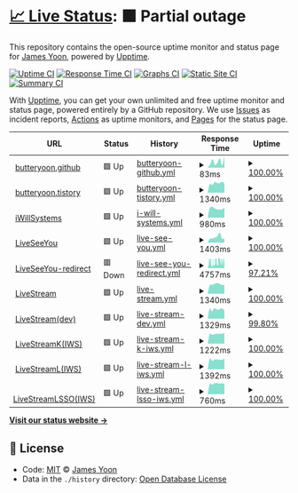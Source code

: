 # [📈 Live Status](https://butteryoon.github.io/liveseeyou): <!--live status--> **🟧 Partial outage**

This repository contains the open-source uptime monitor and status page for [James Yoon](http://butteryoon.tistory.com), powered by [Upptime](https://github.com/upptime/upptime).

[![Uptime CI](https://github.com/koj-co/upptime/workflows/Uptime%20CI/badge.svg)](https://github.com/koj-co/upptime/actions?query=workflow%3A%22Uptime+CI%22)
[![Response Time CI](https://github.com/koj-co/upptime/workflows/Response%20Time%20CI/badge.svg)](https://github.com/koj-co/upptime/actions?query=workflow%3A%22Response+Time+CI%22)
[![Graphs CI](https://github.com/koj-co/upptime/workflows/Graphs%20CI/badge.svg)](https://github.com/koj-co/upptime/actions?query=workflow%3A%22Graphs+CI%22)
[![Static Site CI](https://github.com/koj-co/upptime/workflows/Static%20Site%20CI/badge.svg)](https://github.com/koj-co/upptime/actions?query=workflow%3A%22Static+Site+CI%22)
[![Summary CI](https://github.com/koj-co/upptime/workflows/Summary%20CI/badge.svg)](https://github.com/koj-co/upptime/actions?query=workflow%3A%22Summary+CI%22)

With [Upptime](https://upptime.js.org), you can get your own unlimited and free uptime monitor and status page, powered entirely by a GitHub repository. We use [Issues](https://github.com/butteryoon/liveseeyou/issues) as incident reports, [Actions](https://github.com/butteryoon/liveseeyou/actions) as uptime monitors, and [Pages](https://butteryoon.github.io/liveseeyou) for the status page.

<!--start: status pages-->
<!-- This summary is generated by Upptime (https://github.com/upptime/upptime) -->
<!-- Do not edit this manually, your changes will be overwritten -->
<!-- prettier-ignore -->
| URL | Status | History | Response Time | Uptime |
| --- | ------ | ------- | ------------- | ------ |
| <img alt="" src="https://favicons.githubusercontent.com/butteryoon.github.io" height="13"> [butteryoon.github](https://butteryoon.github.io) | 🟩 Up | [butteryoon-github.yml](https://github.com/butteryoon/liveseeyou/commits/master/history/butteryoon-github.yml) | <details><summary><img alt="Response time graph" src="./graphs/butteryoon-github/response-time-week.png" height="20"> 83ms</summary><br><a href="https://butteryoon.github.io/liveseeyou/history/butteryoon-github"><img alt="Response time 119" src="https://img.shields.io/endpoint?url=https%3A%2F%2Fraw.githubusercontent.com%2Fbutteryoon%2Fliveseeyou%2Fmaster%2Fapi%2Fbutteryoon-github%2Fresponse-time.json"></a><br><a href="https://butteryoon.github.io/liveseeyou/history/butteryoon-github"><img alt="24-hour response time 160" src="https://img.shields.io/endpoint?url=https%3A%2F%2Fraw.githubusercontent.com%2Fbutteryoon%2Fliveseeyou%2Fmaster%2Fapi%2Fbutteryoon-github%2Fresponse-time-day.json"></a><br><a href="https://butteryoon.github.io/liveseeyou/history/butteryoon-github"><img alt="7-day response time 83" src="https://img.shields.io/endpoint?url=https%3A%2F%2Fraw.githubusercontent.com%2Fbutteryoon%2Fliveseeyou%2Fmaster%2Fapi%2Fbutteryoon-github%2Fresponse-time-week.json"></a><br><a href="https://butteryoon.github.io/liveseeyou/history/butteryoon-github"><img alt="30-day response time 120" src="https://img.shields.io/endpoint?url=https%3A%2F%2Fraw.githubusercontent.com%2Fbutteryoon%2Fliveseeyou%2Fmaster%2Fapi%2Fbutteryoon-github%2Fresponse-time-month.json"></a><br><a href="https://butteryoon.github.io/liveseeyou/history/butteryoon-github"><img alt="1-year response time 119" src="https://img.shields.io/endpoint?url=https%3A%2F%2Fraw.githubusercontent.com%2Fbutteryoon%2Fliveseeyou%2Fmaster%2Fapi%2Fbutteryoon-github%2Fresponse-time-year.json"></a></details> | <details><summary><a href="https://butteryoon.github.io/liveseeyou/history/butteryoon-github">100.00%</a></summary><a href="https://butteryoon.github.io/liveseeyou/history/butteryoon-github"><img alt="All-time uptime 100.00%" src="https://img.shields.io/endpoint?url=https%3A%2F%2Fraw.githubusercontent.com%2Fbutteryoon%2Fliveseeyou%2Fmaster%2Fapi%2Fbutteryoon-github%2Fuptime.json"></a><br><a href="https://butteryoon.github.io/liveseeyou/history/butteryoon-github"><img alt="24-hour uptime 100.00%" src="https://img.shields.io/endpoint?url=https%3A%2F%2Fraw.githubusercontent.com%2Fbutteryoon%2Fliveseeyou%2Fmaster%2Fapi%2Fbutteryoon-github%2Fuptime-day.json"></a><br><a href="https://butteryoon.github.io/liveseeyou/history/butteryoon-github"><img alt="7-day uptime 100.00%" src="https://img.shields.io/endpoint?url=https%3A%2F%2Fraw.githubusercontent.com%2Fbutteryoon%2Fliveseeyou%2Fmaster%2Fapi%2Fbutteryoon-github%2Fuptime-week.json"></a><br><a href="https://butteryoon.github.io/liveseeyou/history/butteryoon-github"><img alt="30-day uptime 100.00%" src="https://img.shields.io/endpoint?url=https%3A%2F%2Fraw.githubusercontent.com%2Fbutteryoon%2Fliveseeyou%2Fmaster%2Fapi%2Fbutteryoon-github%2Fuptime-month.json"></a><br><a href="https://butteryoon.github.io/liveseeyou/history/butteryoon-github"><img alt="1-year uptime 100.00%" src="https://img.shields.io/endpoint?url=https%3A%2F%2Fraw.githubusercontent.com%2Fbutteryoon%2Fliveseeyou%2Fmaster%2Fapi%2Fbutteryoon-github%2Fuptime-year.json"></a></details>
| <img alt="" src="https://favicons.githubusercontent.com/butteryoon.tistory.com" height="13"> [butteryoon.tistory](https://butteryoon.tistory.com) | 🟩 Up | [butteryoon-tistory.yml](https://github.com/butteryoon/liveseeyou/commits/master/history/butteryoon-tistory.yml) | <details><summary><img alt="Response time graph" src="./graphs/butteryoon-tistory/response-time-week.png" height="20"> 1340ms</summary><br><a href="https://butteryoon.github.io/liveseeyou/history/butteryoon-tistory"><img alt="Response time 1284" src="https://img.shields.io/endpoint?url=https%3A%2F%2Fraw.githubusercontent.com%2Fbutteryoon%2Fliveseeyou%2Fmaster%2Fapi%2Fbutteryoon-tistory%2Fresponse-time.json"></a><br><a href="https://butteryoon.github.io/liveseeyou/history/butteryoon-tistory"><img alt="24-hour response time 1301" src="https://img.shields.io/endpoint?url=https%3A%2F%2Fraw.githubusercontent.com%2Fbutteryoon%2Fliveseeyou%2Fmaster%2Fapi%2Fbutteryoon-tistory%2Fresponse-time-day.json"></a><br><a href="https://butteryoon.github.io/liveseeyou/history/butteryoon-tistory"><img alt="7-day response time 1340" src="https://img.shields.io/endpoint?url=https%3A%2F%2Fraw.githubusercontent.com%2Fbutteryoon%2Fliveseeyou%2Fmaster%2Fapi%2Fbutteryoon-tistory%2Fresponse-time-week.json"></a><br><a href="https://butteryoon.github.io/liveseeyou/history/butteryoon-tistory"><img alt="30-day response time 1318" src="https://img.shields.io/endpoint?url=https%3A%2F%2Fraw.githubusercontent.com%2Fbutteryoon%2Fliveseeyou%2Fmaster%2Fapi%2Fbutteryoon-tistory%2Fresponse-time-month.json"></a><br><a href="https://butteryoon.github.io/liveseeyou/history/butteryoon-tistory"><img alt="1-year response time 1284" src="https://img.shields.io/endpoint?url=https%3A%2F%2Fraw.githubusercontent.com%2Fbutteryoon%2Fliveseeyou%2Fmaster%2Fapi%2Fbutteryoon-tistory%2Fresponse-time-year.json"></a></details> | <details><summary><a href="https://butteryoon.github.io/liveseeyou/history/butteryoon-tistory">100.00%</a></summary><a href="https://butteryoon.github.io/liveseeyou/history/butteryoon-tistory"><img alt="All-time uptime 100.00%" src="https://img.shields.io/endpoint?url=https%3A%2F%2Fraw.githubusercontent.com%2Fbutteryoon%2Fliveseeyou%2Fmaster%2Fapi%2Fbutteryoon-tistory%2Fuptime.json"></a><br><a href="https://butteryoon.github.io/liveseeyou/history/butteryoon-tistory"><img alt="24-hour uptime 100.00%" src="https://img.shields.io/endpoint?url=https%3A%2F%2Fraw.githubusercontent.com%2Fbutteryoon%2Fliveseeyou%2Fmaster%2Fapi%2Fbutteryoon-tistory%2Fuptime-day.json"></a><br><a href="https://butteryoon.github.io/liveseeyou/history/butteryoon-tistory"><img alt="7-day uptime 100.00%" src="https://img.shields.io/endpoint?url=https%3A%2F%2Fraw.githubusercontent.com%2Fbutteryoon%2Fliveseeyou%2Fmaster%2Fapi%2Fbutteryoon-tistory%2Fuptime-week.json"></a><br><a href="https://butteryoon.github.io/liveseeyou/history/butteryoon-tistory"><img alt="30-day uptime 100.00%" src="https://img.shields.io/endpoint?url=https%3A%2F%2Fraw.githubusercontent.com%2Fbutteryoon%2Fliveseeyou%2Fmaster%2Fapi%2Fbutteryoon-tistory%2Fuptime-month.json"></a><br><a href="https://butteryoon.github.io/liveseeyou/history/butteryoon-tistory"><img alt="1-year uptime 100.00%" src="https://img.shields.io/endpoint?url=https%3A%2F%2Fraw.githubusercontent.com%2Fbutteryoon%2Fliveseeyou%2Fmaster%2Fapi%2Fbutteryoon-tistory%2Fuptime-year.json"></a></details>
| <img alt="" src="https://favicons.githubusercontent.com/www.iwsys.co.kr" height="13"> [iWillSystems](http://www.iwsys.co.kr) | 🟩 Up | [i-will-systems.yml](https://github.com/butteryoon/liveseeyou/commits/master/history/i-will-systems.yml) | <details><summary><img alt="Response time graph" src="./graphs/i-will-systems/response-time-week.png" height="20"> 980ms</summary><br><a href="https://butteryoon.github.io/liveseeyou/history/i-will-systems"><img alt="Response time 947" src="https://img.shields.io/endpoint?url=https%3A%2F%2Fraw.githubusercontent.com%2Fbutteryoon%2Fliveseeyou%2Fmaster%2Fapi%2Fi-will-systems%2Fresponse-time.json"></a><br><a href="https://butteryoon.github.io/liveseeyou/history/i-will-systems"><img alt="24-hour response time 1046" src="https://img.shields.io/endpoint?url=https%3A%2F%2Fraw.githubusercontent.com%2Fbutteryoon%2Fliveseeyou%2Fmaster%2Fapi%2Fi-will-systems%2Fresponse-time-day.json"></a><br><a href="https://butteryoon.github.io/liveseeyou/history/i-will-systems"><img alt="7-day response time 980" src="https://img.shields.io/endpoint?url=https%3A%2F%2Fraw.githubusercontent.com%2Fbutteryoon%2Fliveseeyou%2Fmaster%2Fapi%2Fi-will-systems%2Fresponse-time-week.json"></a><br><a href="https://butteryoon.github.io/liveseeyou/history/i-will-systems"><img alt="30-day response time 936" src="https://img.shields.io/endpoint?url=https%3A%2F%2Fraw.githubusercontent.com%2Fbutteryoon%2Fliveseeyou%2Fmaster%2Fapi%2Fi-will-systems%2Fresponse-time-month.json"></a><br><a href="https://butteryoon.github.io/liveseeyou/history/i-will-systems"><img alt="1-year response time 947" src="https://img.shields.io/endpoint?url=https%3A%2F%2Fraw.githubusercontent.com%2Fbutteryoon%2Fliveseeyou%2Fmaster%2Fapi%2Fi-will-systems%2Fresponse-time-year.json"></a></details> | <details><summary><a href="https://butteryoon.github.io/liveseeyou/history/i-will-systems">100.00%</a></summary><a href="https://butteryoon.github.io/liveseeyou/history/i-will-systems"><img alt="All-time uptime 100.00%" src="https://img.shields.io/endpoint?url=https%3A%2F%2Fraw.githubusercontent.com%2Fbutteryoon%2Fliveseeyou%2Fmaster%2Fapi%2Fi-will-systems%2Fuptime.json"></a><br><a href="https://butteryoon.github.io/liveseeyou/history/i-will-systems"><img alt="24-hour uptime 100.00%" src="https://img.shields.io/endpoint?url=https%3A%2F%2Fraw.githubusercontent.com%2Fbutteryoon%2Fliveseeyou%2Fmaster%2Fapi%2Fi-will-systems%2Fuptime-day.json"></a><br><a href="https://butteryoon.github.io/liveseeyou/history/i-will-systems"><img alt="7-day uptime 100.00%" src="https://img.shields.io/endpoint?url=https%3A%2F%2Fraw.githubusercontent.com%2Fbutteryoon%2Fliveseeyou%2Fmaster%2Fapi%2Fi-will-systems%2Fuptime-week.json"></a><br><a href="https://butteryoon.github.io/liveseeyou/history/i-will-systems"><img alt="30-day uptime 100.00%" src="https://img.shields.io/endpoint?url=https%3A%2F%2Fraw.githubusercontent.com%2Fbutteryoon%2Fliveseeyou%2Fmaster%2Fapi%2Fi-will-systems%2Fuptime-month.json"></a><br><a href="https://butteryoon.github.io/liveseeyou/history/i-will-systems"><img alt="1-year uptime 100.00%" src="https://img.shields.io/endpoint?url=https%3A%2F%2Fraw.githubusercontent.com%2Fbutteryoon%2Fliveseeyou%2Fmaster%2Fapi%2Fi-will-systems%2Fuptime-year.json"></a></details>
| <img alt="" src="https://favicons.githubusercontent.com/www.liveseeyou.com" height="13"> [LiveSeeYou](https://www.liveseeyou.com) | 🟩 Up | [live-see-you.yml](https://github.com/butteryoon/liveseeyou/commits/master/history/live-see-you.yml) | <details><summary><img alt="Response time graph" src="./graphs/live-see-you/response-time-week.png" height="20"> 1403ms</summary><br><a href="https://butteryoon.github.io/liveseeyou/history/live-see-you"><img alt="Response time 1256" src="https://img.shields.io/endpoint?url=https%3A%2F%2Fraw.githubusercontent.com%2Fbutteryoon%2Fliveseeyou%2Fmaster%2Fapi%2Flive-see-you%2Fresponse-time.json"></a><br><a href="https://butteryoon.github.io/liveseeyou/history/live-see-you"><img alt="24-hour response time 1018" src="https://img.shields.io/endpoint?url=https%3A%2F%2Fraw.githubusercontent.com%2Fbutteryoon%2Fliveseeyou%2Fmaster%2Fapi%2Flive-see-you%2Fresponse-time-day.json"></a><br><a href="https://butteryoon.github.io/liveseeyou/history/live-see-you"><img alt="7-day response time 1403" src="https://img.shields.io/endpoint?url=https%3A%2F%2Fraw.githubusercontent.com%2Fbutteryoon%2Fliveseeyou%2Fmaster%2Fapi%2Flive-see-you%2Fresponse-time-week.json"></a><br><a href="https://butteryoon.github.io/liveseeyou/history/live-see-you"><img alt="30-day response time 1311" src="https://img.shields.io/endpoint?url=https%3A%2F%2Fraw.githubusercontent.com%2Fbutteryoon%2Fliveseeyou%2Fmaster%2Fapi%2Flive-see-you%2Fresponse-time-month.json"></a><br><a href="https://butteryoon.github.io/liveseeyou/history/live-see-you"><img alt="1-year response time 1256" src="https://img.shields.io/endpoint?url=https%3A%2F%2Fraw.githubusercontent.com%2Fbutteryoon%2Fliveseeyou%2Fmaster%2Fapi%2Flive-see-you%2Fresponse-time-year.json"></a></details> | <details><summary><a href="https://butteryoon.github.io/liveseeyou/history/live-see-you">100.00%</a></summary><a href="https://butteryoon.github.io/liveseeyou/history/live-see-you"><img alt="All-time uptime 99.97%" src="https://img.shields.io/endpoint?url=https%3A%2F%2Fraw.githubusercontent.com%2Fbutteryoon%2Fliveseeyou%2Fmaster%2Fapi%2Flive-see-you%2Fuptime.json"></a><br><a href="https://butteryoon.github.io/liveseeyou/history/live-see-you"><img alt="24-hour uptime 100.00%" src="https://img.shields.io/endpoint?url=https%3A%2F%2Fraw.githubusercontent.com%2Fbutteryoon%2Fliveseeyou%2Fmaster%2Fapi%2Flive-see-you%2Fuptime-day.json"></a><br><a href="https://butteryoon.github.io/liveseeyou/history/live-see-you"><img alt="7-day uptime 100.00%" src="https://img.shields.io/endpoint?url=https%3A%2F%2Fraw.githubusercontent.com%2Fbutteryoon%2Fliveseeyou%2Fmaster%2Fapi%2Flive-see-you%2Fuptime-week.json"></a><br><a href="https://butteryoon.github.io/liveseeyou/history/live-see-you"><img alt="30-day uptime 100.00%" src="https://img.shields.io/endpoint?url=https%3A%2F%2Fraw.githubusercontent.com%2Fbutteryoon%2Fliveseeyou%2Fmaster%2Fapi%2Flive-see-you%2Fuptime-month.json"></a><br><a href="https://butteryoon.github.io/liveseeyou/history/live-see-you"><img alt="1-year uptime 99.97%" src="https://img.shields.io/endpoint?url=https%3A%2F%2Fraw.githubusercontent.com%2Fbutteryoon%2Fliveseeyou%2Fmaster%2Fapi%2Flive-see-you%2Fuptime-year.json"></a></details>
| <img alt="" src="https://favicons.githubusercontent.com/www.liveseeyou.com" height="13"> [LiveSeeYou-redirect](http://www.liveseeyou.com) | 🟥 Down | [live-see-you-redirect.yml](https://github.com/butteryoon/liveseeyou/commits/master/history/live-see-you-redirect.yml) | <details><summary><img alt="Response time graph" src="./graphs/live-see-you-redirect/response-time-week.png" height="20"> 4757ms</summary><br><a href="https://butteryoon.github.io/liveseeyou/history/live-see-you-redirect"><img alt="Response time 3648" src="https://img.shields.io/endpoint?url=https%3A%2F%2Fraw.githubusercontent.com%2Fbutteryoon%2Fliveseeyou%2Fmaster%2Fapi%2Flive-see-you-redirect%2Fresponse-time.json"></a><br><a href="https://butteryoon.github.io/liveseeyou/history/live-see-you-redirect"><img alt="24-hour response time 4542" src="https://img.shields.io/endpoint?url=https%3A%2F%2Fraw.githubusercontent.com%2Fbutteryoon%2Fliveseeyou%2Fmaster%2Fapi%2Flive-see-you-redirect%2Fresponse-time-day.json"></a><br><a href="https://butteryoon.github.io/liveseeyou/history/live-see-you-redirect"><img alt="7-day response time 4757" src="https://img.shields.io/endpoint?url=https%3A%2F%2Fraw.githubusercontent.com%2Fbutteryoon%2Fliveseeyou%2Fmaster%2Fapi%2Flive-see-you-redirect%2Fresponse-time-week.json"></a><br><a href="https://butteryoon.github.io/liveseeyou/history/live-see-you-redirect"><img alt="30-day response time 3798" src="https://img.shields.io/endpoint?url=https%3A%2F%2Fraw.githubusercontent.com%2Fbutteryoon%2Fliveseeyou%2Fmaster%2Fapi%2Flive-see-you-redirect%2Fresponse-time-month.json"></a><br><a href="https://butteryoon.github.io/liveseeyou/history/live-see-you-redirect"><img alt="1-year response time 3648" src="https://img.shields.io/endpoint?url=https%3A%2F%2Fraw.githubusercontent.com%2Fbutteryoon%2Fliveseeyou%2Fmaster%2Fapi%2Flive-see-you-redirect%2Fresponse-time-year.json"></a></details> | <details><summary><a href="https://butteryoon.github.io/liveseeyou/history/live-see-you-redirect">97.21%</a></summary><a href="https://butteryoon.github.io/liveseeyou/history/live-see-you-redirect"><img alt="All-time uptime 98.46%" src="https://img.shields.io/endpoint?url=https%3A%2F%2Fraw.githubusercontent.com%2Fbutteryoon%2Fliveseeyou%2Fmaster%2Fapi%2Flive-see-you-redirect%2Fuptime.json"></a><br><a href="https://butteryoon.github.io/liveseeyou/history/live-see-you-redirect"><img alt="24-hour uptime 98.54%" src="https://img.shields.io/endpoint?url=https%3A%2F%2Fraw.githubusercontent.com%2Fbutteryoon%2Fliveseeyou%2Fmaster%2Fapi%2Flive-see-you-redirect%2Fuptime-day.json"></a><br><a href="https://butteryoon.github.io/liveseeyou/history/live-see-you-redirect"><img alt="7-day uptime 97.21%" src="https://img.shields.io/endpoint?url=https%3A%2F%2Fraw.githubusercontent.com%2Fbutteryoon%2Fliveseeyou%2Fmaster%2Fapi%2Flive-see-you-redirect%2Fuptime-week.json"></a><br><a href="https://butteryoon.github.io/liveseeyou/history/live-see-you-redirect"><img alt="30-day uptime 98.28%" src="https://img.shields.io/endpoint?url=https%3A%2F%2Fraw.githubusercontent.com%2Fbutteryoon%2Fliveseeyou%2Fmaster%2Fapi%2Flive-see-you-redirect%2Fuptime-month.json"></a><br><a href="https://butteryoon.github.io/liveseeyou/history/live-see-you-redirect"><img alt="1-year uptime 98.46%" src="https://img.shields.io/endpoint?url=https%3A%2F%2Fraw.githubusercontent.com%2Fbutteryoon%2Fliveseeyou%2Fmaster%2Fapi%2Flive-see-you-redirect%2Fuptime-year.json"></a></details>
| <img alt="" src="https://favicons.githubusercontent.com/live.uplus.co.kr" height="13"> [LiveStream](https://live.uplus.co.kr) | 🟩 Up | [live-stream.yml](https://github.com/butteryoon/liveseeyou/commits/master/history/live-stream.yml) | <details><summary><img alt="Response time graph" src="./graphs/live-stream/response-time-week.png" height="20"> 1340ms</summary><br><a href="https://butteryoon.github.io/liveseeyou/history/live-stream"><img alt="Response time 1264" src="https://img.shields.io/endpoint?url=https%3A%2F%2Fraw.githubusercontent.com%2Fbutteryoon%2Fliveseeyou%2Fmaster%2Fapi%2Flive-stream%2Fresponse-time.json"></a><br><a href="https://butteryoon.github.io/liveseeyou/history/live-stream"><img alt="24-hour response time 1259" src="https://img.shields.io/endpoint?url=https%3A%2F%2Fraw.githubusercontent.com%2Fbutteryoon%2Fliveseeyou%2Fmaster%2Fapi%2Flive-stream%2Fresponse-time-day.json"></a><br><a href="https://butteryoon.github.io/liveseeyou/history/live-stream"><img alt="7-day response time 1340" src="https://img.shields.io/endpoint?url=https%3A%2F%2Fraw.githubusercontent.com%2Fbutteryoon%2Fliveseeyou%2Fmaster%2Fapi%2Flive-stream%2Fresponse-time-week.json"></a><br><a href="https://butteryoon.github.io/liveseeyou/history/live-stream"><img alt="30-day response time 1323" src="https://img.shields.io/endpoint?url=https%3A%2F%2Fraw.githubusercontent.com%2Fbutteryoon%2Fliveseeyou%2Fmaster%2Fapi%2Flive-stream%2Fresponse-time-month.json"></a><br><a href="https://butteryoon.github.io/liveseeyou/history/live-stream"><img alt="1-year response time 1264" src="https://img.shields.io/endpoint?url=https%3A%2F%2Fraw.githubusercontent.com%2Fbutteryoon%2Fliveseeyou%2Fmaster%2Fapi%2Flive-stream%2Fresponse-time-year.json"></a></details> | <details><summary><a href="https://butteryoon.github.io/liveseeyou/history/live-stream">100.00%</a></summary><a href="https://butteryoon.github.io/liveseeyou/history/live-stream"><img alt="All-time uptime 100.00%" src="https://img.shields.io/endpoint?url=https%3A%2F%2Fraw.githubusercontent.com%2Fbutteryoon%2Fliveseeyou%2Fmaster%2Fapi%2Flive-stream%2Fuptime.json"></a><br><a href="https://butteryoon.github.io/liveseeyou/history/live-stream"><img alt="24-hour uptime 100.00%" src="https://img.shields.io/endpoint?url=https%3A%2F%2Fraw.githubusercontent.com%2Fbutteryoon%2Fliveseeyou%2Fmaster%2Fapi%2Flive-stream%2Fuptime-day.json"></a><br><a href="https://butteryoon.github.io/liveseeyou/history/live-stream"><img alt="7-day uptime 100.00%" src="https://img.shields.io/endpoint?url=https%3A%2F%2Fraw.githubusercontent.com%2Fbutteryoon%2Fliveseeyou%2Fmaster%2Fapi%2Flive-stream%2Fuptime-week.json"></a><br><a href="https://butteryoon.github.io/liveseeyou/history/live-stream"><img alt="30-day uptime 100.00%" src="https://img.shields.io/endpoint?url=https%3A%2F%2Fraw.githubusercontent.com%2Fbutteryoon%2Fliveseeyou%2Fmaster%2Fapi%2Flive-stream%2Fuptime-month.json"></a><br><a href="https://butteryoon.github.io/liveseeyou/history/live-stream"><img alt="1-year uptime 100.00%" src="https://img.shields.io/endpoint?url=https%3A%2F%2Fraw.githubusercontent.com%2Fbutteryoon%2Fliveseeyou%2Fmaster%2Fapi%2Flive-stream%2Fuptime-year.json"></a></details>
| <img alt="" src="https://favicons.githubusercontent.com/devlive.uplus.co.kr" height="13"> [LiveStream(dev)](https://devlive.uplus.co.kr:8080) | 🟩 Up | [live-stream-dev.yml](https://github.com/butteryoon/liveseeyou/commits/master/history/live-stream-dev.yml) | <details><summary><img alt="Response time graph" src="./graphs/live-stream-dev/response-time-week.png" height="20"> 1329ms</summary><br><a href="https://butteryoon.github.io/liveseeyou/history/live-stream-dev"><img alt="Response time 1269" src="https://img.shields.io/endpoint?url=https%3A%2F%2Fraw.githubusercontent.com%2Fbutteryoon%2Fliveseeyou%2Fmaster%2Fapi%2Flive-stream-dev%2Fresponse-time.json"></a><br><a href="https://butteryoon.github.io/liveseeyou/history/live-stream-dev"><img alt="24-hour response time 1208" src="https://img.shields.io/endpoint?url=https%3A%2F%2Fraw.githubusercontent.com%2Fbutteryoon%2Fliveseeyou%2Fmaster%2Fapi%2Flive-stream-dev%2Fresponse-time-day.json"></a><br><a href="https://butteryoon.github.io/liveseeyou/history/live-stream-dev"><img alt="7-day response time 1329" src="https://img.shields.io/endpoint?url=https%3A%2F%2Fraw.githubusercontent.com%2Fbutteryoon%2Fliveseeyou%2Fmaster%2Fapi%2Flive-stream-dev%2Fresponse-time-week.json"></a><br><a href="https://butteryoon.github.io/liveseeyou/history/live-stream-dev"><img alt="30-day response time 1299" src="https://img.shields.io/endpoint?url=https%3A%2F%2Fraw.githubusercontent.com%2Fbutteryoon%2Fliveseeyou%2Fmaster%2Fapi%2Flive-stream-dev%2Fresponse-time-month.json"></a><br><a href="https://butteryoon.github.io/liveseeyou/history/live-stream-dev"><img alt="1-year response time 1269" src="https://img.shields.io/endpoint?url=https%3A%2F%2Fraw.githubusercontent.com%2Fbutteryoon%2Fliveseeyou%2Fmaster%2Fapi%2Flive-stream-dev%2Fresponse-time-year.json"></a></details> | <details><summary><a href="https://butteryoon.github.io/liveseeyou/history/live-stream-dev">99.80%</a></summary><a href="https://butteryoon.github.io/liveseeyou/history/live-stream-dev"><img alt="All-time uptime 99.96%" src="https://img.shields.io/endpoint?url=https%3A%2F%2Fraw.githubusercontent.com%2Fbutteryoon%2Fliveseeyou%2Fmaster%2Fapi%2Flive-stream-dev%2Fuptime.json"></a><br><a href="https://butteryoon.github.io/liveseeyou/history/live-stream-dev"><img alt="24-hour uptime 100.00%" src="https://img.shields.io/endpoint?url=https%3A%2F%2Fraw.githubusercontent.com%2Fbutteryoon%2Fliveseeyou%2Fmaster%2Fapi%2Flive-stream-dev%2Fuptime-day.json"></a><br><a href="https://butteryoon.github.io/liveseeyou/history/live-stream-dev"><img alt="7-day uptime 99.80%" src="https://img.shields.io/endpoint?url=https%3A%2F%2Fraw.githubusercontent.com%2Fbutteryoon%2Fliveseeyou%2Fmaster%2Fapi%2Flive-stream-dev%2Fuptime-week.json"></a><br><a href="https://butteryoon.github.io/liveseeyou/history/live-stream-dev"><img alt="30-day uptime 99.95%" src="https://img.shields.io/endpoint?url=https%3A%2F%2Fraw.githubusercontent.com%2Fbutteryoon%2Fliveseeyou%2Fmaster%2Fapi%2Flive-stream-dev%2Fuptime-month.json"></a><br><a href="https://butteryoon.github.io/liveseeyou/history/live-stream-dev"><img alt="1-year uptime 99.96%" src="https://img.shields.io/endpoint?url=https%3A%2F%2Fraw.githubusercontent.com%2Fbutteryoon%2Fliveseeyou%2Fmaster%2Fapi%2Flive-stream-dev%2Fuptime-year.json"></a></details>
| <img alt="" src="https://favicons.githubusercontent.com/iws.iptime.org" height="13"> [LiveStreamK(IWS)](http://iws.iptime.org:8080) | 🟩 Up | [live-stream-k-iws.yml](https://github.com/butteryoon/liveseeyou/commits/master/history/live-stream-k-iws.yml) | <details><summary><img alt="Response time graph" src="./graphs/live-stream-k-iws/response-time-week.png" height="20"> 1222ms</summary><br><a href="https://butteryoon.github.io/liveseeyou/history/live-stream-k-iws"><img alt="Response time 1186" src="https://img.shields.io/endpoint?url=https%3A%2F%2Fraw.githubusercontent.com%2Fbutteryoon%2Fliveseeyou%2Fmaster%2Fapi%2Flive-stream-k-iws%2Fresponse-time.json"></a><br><a href="https://butteryoon.github.io/liveseeyou/history/live-stream-k-iws"><img alt="24-hour response time 1325" src="https://img.shields.io/endpoint?url=https%3A%2F%2Fraw.githubusercontent.com%2Fbutteryoon%2Fliveseeyou%2Fmaster%2Fapi%2Flive-stream-k-iws%2Fresponse-time-day.json"></a><br><a href="https://butteryoon.github.io/liveseeyou/history/live-stream-k-iws"><img alt="7-day response time 1222" src="https://img.shields.io/endpoint?url=https%3A%2F%2Fraw.githubusercontent.com%2Fbutteryoon%2Fliveseeyou%2Fmaster%2Fapi%2Flive-stream-k-iws%2Fresponse-time-week.json"></a><br><a href="https://butteryoon.github.io/liveseeyou/history/live-stream-k-iws"><img alt="30-day response time 1191" src="https://img.shields.io/endpoint?url=https%3A%2F%2Fraw.githubusercontent.com%2Fbutteryoon%2Fliveseeyou%2Fmaster%2Fapi%2Flive-stream-k-iws%2Fresponse-time-month.json"></a><br><a href="https://butteryoon.github.io/liveseeyou/history/live-stream-k-iws"><img alt="1-year response time 1186" src="https://img.shields.io/endpoint?url=https%3A%2F%2Fraw.githubusercontent.com%2Fbutteryoon%2Fliveseeyou%2Fmaster%2Fapi%2Flive-stream-k-iws%2Fresponse-time-year.json"></a></details> | <details><summary><a href="https://butteryoon.github.io/liveseeyou/history/live-stream-k-iws">100.00%</a></summary><a href="https://butteryoon.github.io/liveseeyou/history/live-stream-k-iws"><img alt="All-time uptime 100.00%" src="https://img.shields.io/endpoint?url=https%3A%2F%2Fraw.githubusercontent.com%2Fbutteryoon%2Fliveseeyou%2Fmaster%2Fapi%2Flive-stream-k-iws%2Fuptime.json"></a><br><a href="https://butteryoon.github.io/liveseeyou/history/live-stream-k-iws"><img alt="24-hour uptime 100.00%" src="https://img.shields.io/endpoint?url=https%3A%2F%2Fraw.githubusercontent.com%2Fbutteryoon%2Fliveseeyou%2Fmaster%2Fapi%2Flive-stream-k-iws%2Fuptime-day.json"></a><br><a href="https://butteryoon.github.io/liveseeyou/history/live-stream-k-iws"><img alt="7-day uptime 100.00%" src="https://img.shields.io/endpoint?url=https%3A%2F%2Fraw.githubusercontent.com%2Fbutteryoon%2Fliveseeyou%2Fmaster%2Fapi%2Flive-stream-k-iws%2Fuptime-week.json"></a><br><a href="https://butteryoon.github.io/liveseeyou/history/live-stream-k-iws"><img alt="30-day uptime 100.00%" src="https://img.shields.io/endpoint?url=https%3A%2F%2Fraw.githubusercontent.com%2Fbutteryoon%2Fliveseeyou%2Fmaster%2Fapi%2Flive-stream-k-iws%2Fuptime-month.json"></a><br><a href="https://butteryoon.github.io/liveseeyou/history/live-stream-k-iws"><img alt="1-year uptime 100.00%" src="https://img.shields.io/endpoint?url=https%3A%2F%2Fraw.githubusercontent.com%2Fbutteryoon%2Fliveseeyou%2Fmaster%2Fapi%2Flive-stream-k-iws%2Fuptime-year.json"></a></details>
| <img alt="" src="https://favicons.githubusercontent.com/iws.iptime.org" height="13"> [LiveStreamL(IWS)](https://iws.iptime.org:9700) | 🟩 Up | [live-stream-l-iws.yml](https://github.com/butteryoon/liveseeyou/commits/master/history/live-stream-l-iws.yml) | <details><summary><img alt="Response time graph" src="./graphs/live-stream-l-iws/response-time-week.png" height="20"> 1392ms</summary><br><a href="https://butteryoon.github.io/liveseeyou/history/live-stream-l-iws"><img alt="Response time 1315" src="https://img.shields.io/endpoint?url=https%3A%2F%2Fraw.githubusercontent.com%2Fbutteryoon%2Fliveseeyou%2Fmaster%2Fapi%2Flive-stream-l-iws%2Fresponse-time.json"></a><br><a href="https://butteryoon.github.io/liveseeyou/history/live-stream-l-iws"><img alt="24-hour response time 1553" src="https://img.shields.io/endpoint?url=https%3A%2F%2Fraw.githubusercontent.com%2Fbutteryoon%2Fliveseeyou%2Fmaster%2Fapi%2Flive-stream-l-iws%2Fresponse-time-day.json"></a><br><a href="https://butteryoon.github.io/liveseeyou/history/live-stream-l-iws"><img alt="7-day response time 1392" src="https://img.shields.io/endpoint?url=https%3A%2F%2Fraw.githubusercontent.com%2Fbutteryoon%2Fliveseeyou%2Fmaster%2Fapi%2Flive-stream-l-iws%2Fresponse-time-week.json"></a><br><a href="https://butteryoon.github.io/liveseeyou/history/live-stream-l-iws"><img alt="30-day response time 1315" src="https://img.shields.io/endpoint?url=https%3A%2F%2Fraw.githubusercontent.com%2Fbutteryoon%2Fliveseeyou%2Fmaster%2Fapi%2Flive-stream-l-iws%2Fresponse-time-month.json"></a><br><a href="https://butteryoon.github.io/liveseeyou/history/live-stream-l-iws"><img alt="1-year response time 1315" src="https://img.shields.io/endpoint?url=https%3A%2F%2Fraw.githubusercontent.com%2Fbutteryoon%2Fliveseeyou%2Fmaster%2Fapi%2Flive-stream-l-iws%2Fresponse-time-year.json"></a></details> | <details><summary><a href="https://butteryoon.github.io/liveseeyou/history/live-stream-l-iws">100.00%</a></summary><a href="https://butteryoon.github.io/liveseeyou/history/live-stream-l-iws"><img alt="All-time uptime 98.33%" src="https://img.shields.io/endpoint?url=https%3A%2F%2Fraw.githubusercontent.com%2Fbutteryoon%2Fliveseeyou%2Fmaster%2Fapi%2Flive-stream-l-iws%2Fuptime.json"></a><br><a href="https://butteryoon.github.io/liveseeyou/history/live-stream-l-iws"><img alt="24-hour uptime 100.00%" src="https://img.shields.io/endpoint?url=https%3A%2F%2Fraw.githubusercontent.com%2Fbutteryoon%2Fliveseeyou%2Fmaster%2Fapi%2Flive-stream-l-iws%2Fuptime-day.json"></a><br><a href="https://butteryoon.github.io/liveseeyou/history/live-stream-l-iws"><img alt="7-day uptime 100.00%" src="https://img.shields.io/endpoint?url=https%3A%2F%2Fraw.githubusercontent.com%2Fbutteryoon%2Fliveseeyou%2Fmaster%2Fapi%2Flive-stream-l-iws%2Fuptime-week.json"></a><br><a href="https://butteryoon.github.io/liveseeyou/history/live-stream-l-iws"><img alt="30-day uptime 100.00%" src="https://img.shields.io/endpoint?url=https%3A%2F%2Fraw.githubusercontent.com%2Fbutteryoon%2Fliveseeyou%2Fmaster%2Fapi%2Flive-stream-l-iws%2Fuptime-month.json"></a><br><a href="https://butteryoon.github.io/liveseeyou/history/live-stream-l-iws"><img alt="1-year uptime 98.33%" src="https://img.shields.io/endpoint?url=https%3A%2F%2Fraw.githubusercontent.com%2Fbutteryoon%2Fliveseeyou%2Fmaster%2Fapi%2Flive-stream-l-iws%2Fuptime-year.json"></a></details>
| <img alt="" src="https://favicons.githubusercontent.com/iws.iptime.org" height="13"> [LiveStreamLSSO(IWS)](https://iws.iptime.org:3446) | 🟩 Up | [live-stream-lsso-iws.yml](https://github.com/butteryoon/liveseeyou/commits/master/history/live-stream-lsso-iws.yml) | <details><summary><img alt="Response time graph" src="./graphs/live-stream-lsso-iws/response-time-week.png" height="20"> 760ms</summary><br><a href="https://butteryoon.github.io/liveseeyou/history/live-stream-lsso-iws"><img alt="Response time 746" src="https://img.shields.io/endpoint?url=https%3A%2F%2Fraw.githubusercontent.com%2Fbutteryoon%2Fliveseeyou%2Fmaster%2Fapi%2Flive-stream-lsso-iws%2Fresponse-time.json"></a><br><a href="https://butteryoon.github.io/liveseeyou/history/live-stream-lsso-iws"><img alt="24-hour response time 763" src="https://img.shields.io/endpoint?url=https%3A%2F%2Fraw.githubusercontent.com%2Fbutteryoon%2Fliveseeyou%2Fmaster%2Fapi%2Flive-stream-lsso-iws%2Fresponse-time-day.json"></a><br><a href="https://butteryoon.github.io/liveseeyou/history/live-stream-lsso-iws"><img alt="7-day response time 760" src="https://img.shields.io/endpoint?url=https%3A%2F%2Fraw.githubusercontent.com%2Fbutteryoon%2Fliveseeyou%2Fmaster%2Fapi%2Flive-stream-lsso-iws%2Fresponse-time-week.json"></a><br><a href="https://butteryoon.github.io/liveseeyou/history/live-stream-lsso-iws"><img alt="30-day response time 743" src="https://img.shields.io/endpoint?url=https%3A%2F%2Fraw.githubusercontent.com%2Fbutteryoon%2Fliveseeyou%2Fmaster%2Fapi%2Flive-stream-lsso-iws%2Fresponse-time-month.json"></a><br><a href="https://butteryoon.github.io/liveseeyou/history/live-stream-lsso-iws"><img alt="1-year response time 746" src="https://img.shields.io/endpoint?url=https%3A%2F%2Fraw.githubusercontent.com%2Fbutteryoon%2Fliveseeyou%2Fmaster%2Fapi%2Flive-stream-lsso-iws%2Fresponse-time-year.json"></a></details> | <details><summary><a href="https://butteryoon.github.io/liveseeyou/history/live-stream-lsso-iws">100.00%</a></summary><a href="https://butteryoon.github.io/liveseeyou/history/live-stream-lsso-iws"><img alt="All-time uptime 100.00%" src="https://img.shields.io/endpoint?url=https%3A%2F%2Fraw.githubusercontent.com%2Fbutteryoon%2Fliveseeyou%2Fmaster%2Fapi%2Flive-stream-lsso-iws%2Fuptime.json"></a><br><a href="https://butteryoon.github.io/liveseeyou/history/live-stream-lsso-iws"><img alt="24-hour uptime 100.00%" src="https://img.shields.io/endpoint?url=https%3A%2F%2Fraw.githubusercontent.com%2Fbutteryoon%2Fliveseeyou%2Fmaster%2Fapi%2Flive-stream-lsso-iws%2Fuptime-day.json"></a><br><a href="https://butteryoon.github.io/liveseeyou/history/live-stream-lsso-iws"><img alt="7-day uptime 100.00%" src="https://img.shields.io/endpoint?url=https%3A%2F%2Fraw.githubusercontent.com%2Fbutteryoon%2Fliveseeyou%2Fmaster%2Fapi%2Flive-stream-lsso-iws%2Fuptime-week.json"></a><br><a href="https://butteryoon.github.io/liveseeyou/history/live-stream-lsso-iws"><img alt="30-day uptime 100.00%" src="https://img.shields.io/endpoint?url=https%3A%2F%2Fraw.githubusercontent.com%2Fbutteryoon%2Fliveseeyou%2Fmaster%2Fapi%2Flive-stream-lsso-iws%2Fuptime-month.json"></a><br><a href="https://butteryoon.github.io/liveseeyou/history/live-stream-lsso-iws"><img alt="1-year uptime 100.00%" src="https://img.shields.io/endpoint?url=https%3A%2F%2Fraw.githubusercontent.com%2Fbutteryoon%2Fliveseeyou%2Fmaster%2Fapi%2Flive-stream-lsso-iws%2Fuptime-year.json"></a></details>

<!--end: status pages-->

[**Visit our status website →**](https://butteryoon.github.io/liveseeyou)

## 📄 License

- Code: [MIT](./LICENSE) © [James Yoon](http://butteryoon.tistory.com)
- Data in the `./history` directory: [Open Database License](https://opendatacommons.org/licenses/odbl/1-0/)
